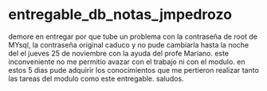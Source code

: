 # entregable_db_notas_jmpedrozo
demore en entregar por que tube un problema con la contraseña de root de MYsql, la contraseña original caduco y no pude cambiarla hasta la noche del el jueves 25 de noviembre con la ayuda del profe Mariano.
este inconveniente no me permitio avazar con el trabajo ni con el modulo.
en estos 5 dias pude adquirir los conocimientos que me pertieron realizar tanto las tareas del modulo como este entregable.
saludos.

